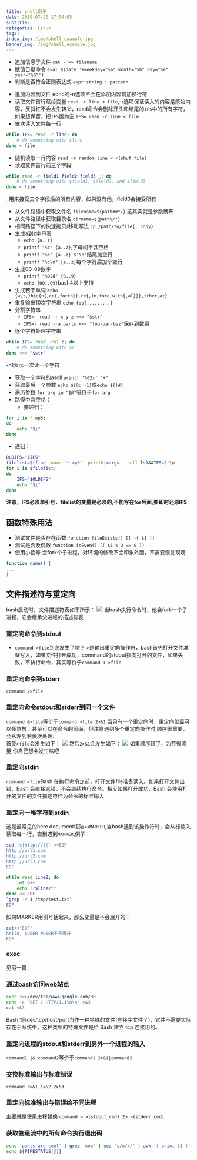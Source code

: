 ```yaml
---
title: shell例子
date: 2019-07-20 17:04:05
subtitle:
categories: Linux
tags:
index_img: /img/shell_example.jpg
banner_img: /img/shell_example.jpg
---
```

* 追加信息于文件
`cat - >> filename`
* 赋值日期命令
`eval $(date '+weekday="%a" month="%b" day="%e" year="%G"')`
* 判断是否符合正则表达式
`expr string : pattern`
- 追加内容到文件
echo的-n选项不会在添加内容前加换行符
- 读取文件首行赋给变量
`read -r line < file`,-r选项保证读入的内容是原始内容，反斜杠不会发生转义，read命令会删除开头和结尾的`IFS`中的所有字符，如果想保留，把`IFS`置为空:`IFS= read -r line < file`
- 依次读入文件每一行
```bash
while IFS= read -r line; do
    # do something with $line
done < file
```
- 随机读取一行内容
`read -r random_line < <(shuf file)`
- 读取文件首行前三个字段
```bash
while read -r field1 field2 field3 _; do
    # do something with $field1, $field2, and $field3
done < file
```
`_`用来接受三个字段后的所有内容，如果没有他，field3会接受所有
- 从文件路径中获取文件名
`filename=${path##*/}`,这其实就是参数展开
- 从文件路径中获取目录名
`dirname=${path%/*}`
- 相同路径下的快速拷贝/移动写法
`cp /path/to/file{,_copy}`
- 生成a到z字母表
  - `echo {a..z}`
  - `printf "%c" {a..z}`,字母间不含空格
  - `printf "%c" {a..z} $'\n'`结尾加空行
  - `printf "%c\n" {a..z}`每个字符后加个空行
- 生成00-09数字
  - `printf "%02d" {0..9}`
  - `echo {00..09}`bash4以上支持
- 生成若干单词
`echo {w,t,}h{e{n{,ce{,forth}},re{,in,fore,with{,al}}},ither,at}`
- 重复输出10次字符串
`echo foo{,,,,,,,,,}`
- 分割字符串
  - `IFS=- read -r x y z <<< "$str"`
  - `IFS=- read -ra parts <<< "foo-bar-baz"`保存到数组
- 逐个字符处理字符串
```bash
while IFS= read -rn1 c; do
    # do something with $c
done <<< "$str"
```
-n1表示一次读一个字符
- 获取一个字符的ascll
`printf '%02x' "+"`
- 获取最后一个参数
`echo ${@: -1}`或`echo ${!#}`
- 遍历参数
`for arg in "$@"`等价于`for arg`
- 路径中含空格：
  - 非递归：
```bash
for i in *.mp3;
do
	echo "$i"
done
```
  - 递归：
```bash
OLDIFS="$IFS"
filelist=$(find -name '*.mp3' -print0|xargs --null ls)&&IFS=$'\n'
for i in $filelist;
do
	IFS="$OLDIFS"
	echo "$i"
done
```
**注意，IFS必须单引号，filelist的变量是必须的,不能写在for后面,要即时还原IFS**
## 函数特殊用法
- 测试文件是否存在函数
`function fileExists() [[ -f $1 ]]`
- 测试是否及偶数
`function isEven() (( $1 % 2 == 0 ))`
- 使用小括号
会fork个子进程，对环境的修改不会印象外面，不需要恢复现场
```bash
function name() ( 
... 
)
```
## 文件描述符与重定向
bash启动时，文件描述符表如下所示：
![](/img/file_descriptor.png)
当bash执行命令时，他会fork一个子进程，它会继承父进程的描述符表
### 重定向命令到stdout
- `command >file`到底发生了啥？
`>`是输出重定向操作符，bash首先打开文件准备写入，如果文件打开成功，command的stdout指向打开的文件，如果失败，不执行命令，其实等价于`command 1 >file`
### 重定向命令到stderr
`command 2>file`
### 重定向命令stdout和stderr到同一个文件
`command &>file`等价于`command >file 2>&1`
当只有一个重定向时，重定向位置可以任意放，甚至可以在命令的前面，但注意遇到多个重定向操作时,顺序很重要，会从左到右依次处理:  
首先`>file`会发生如下：
![](/img/file_descriptor1.png)
然后`2>&1`会发生如下：
![](/img/file_descriptor2.png)
如果顺序错了，为节省流量,你自己想会发生啥吧
### 重定向stdin
`command <file`Bash 在执行命令之前，打开文件file准备读入。如果打开文件出错，Bash 会直接返错，不会继续执行命令。相反如果打开成功，Bash 会使用打开的文件的文件描述符作为命令的标准输入
### 重定向一堆字符到stdin
这是最常见的here document语法`<<MARKER`,当bash遇到该操作符时，会从标输入读取每一行，直到遇到`MARKER`,例子：
```bash
sed 's|http://||' <<EOF
http://url1.com
http://url2.com
http://url3.com
EOF
```
```bash
while read line2; do
    let b++
    echo ??$line2??
done << EOF
`grep -v 1 /tmp/test.txt`
EOF
```
如果MARKER用引号括起来，那么变量是不会展开的：
```bash
cat<<"EOF"
hello, $USER #USER不会展开
EOF
```
### exec
见另一篇
### 通过bash访问web站点
```bash
exec 3<>/dev/tcp/www.google.com/80
echo -e "GET / HTTP/1.1\n\n" >&3
cat <&3
```
Bash 将/dev/tcp/host/port当作一种特殊的文件(套接字文件？)，它并不需要实际存在于系统中，这种类型的特殊文件是给 Bash 建立 tcp 连接用的。
### 重定向进程的stdout和stderr到另外一个进程的输入
`command1 |& command2`等价于`command1 2>&1|command2`
### 交换标准输出与标准错误
`command 3>&1 1>&2 2>&3`
### 重定向标准输出与错误给不同进程
主要就是使用进程替换
`command > >(stdout_cmd) 2> >(stderr_cmd)`
### 获取管道流中的所有命令执行退出码
```bash
echo 'pants are cool' | grep 'moo' | sed 's/o/x/' | awk '{ print $1 }'
echo ${PIPESTATUS[@]}
```
